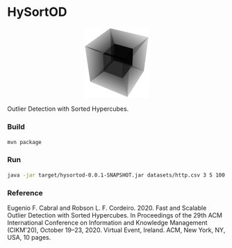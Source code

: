# HySortOD
<p align="center">
    <img width="150" src="hysortod-logo.svg"/>
</p>
Outlier Detection with Sorted Hypercubes.

### Build

```sh
mvn package
```

### Run

```sh
java -jar target/hysortod-0.0.1-SNAPSHOT.jar datasets/http.csv 3 5 100 1
```

### Reference
Eugenio F. Cabral and Robson L. F. Cordeiro. 2020. Fast and Scalable Outlier Detection with Sorted Hypercubes. In Proceedings of the 29th ACM International Conference on Information and Knowledge Management (CIKM'20), October 19–23, 2020. Virtual Event, Ireland. ACM, New York, NY, USA, 10 pages.
